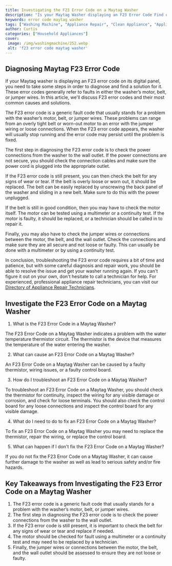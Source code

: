 ```yaml
---
title: Investigating the F23 Error Code on a Maytag Washer
description: "Is your Maytag Washer displaying an F23 Error Code Find out what it means why it occurs and how to fix it in this blog post"
keywords: error code maytag washer
tags: ["Washing Machine", "Appliance Repair", "Clean Appliance", "Appliance Brand"]
author: Curtis
categories: ["Household Appliances"]
cover: 
 image: /img/washingmachine/252.webp
 alt: 'f23 error code maytag washer'
---
```

## Diagnosing Maytag F23 Error Code

If your Maytag washer is displaying an F23 error code on its digital panel, you need to take some steps in order to diagnose and find a solution for it. These error codes generally refer to faults in either the washer’s motor, belt, or jumper wires. In this article, we'll discuss F23 error codes and their most common causes and solutions.

The F23 error code is a generic fault code that usually stands for a problem with the washer’s motor, belt, or jumper wires. These problems can range from an overly tight belt or worn-out motor to an error with the jumper wiring or loose connections. When the F23 error code appears, the washer will usually stop running and the error code may persist until the problem is fixed.

The first step in diagnosing the F23 error code is to check the power connections from the washer to the wall outlet. If the power connections are not secure, you should check the connection cables and make sure the power cord is plugged into the appropriate outlet.

If the F23 error code is still present, you can then check the belt for any signs of wear or tear. If the belt is overly loose or worn out, it should be replaced. The belt can be easily replaced by unscrewing the back panel of the washer and sliding in a new belt. Make sure to do this with the power unplugged.

If the belt is still in good condition, then you may have to check the motor itself. The motor can be tested using a multimeter or a continuity test. If the motor is faulty, it should be replaced, or a technician should be called in to repair it.

Finally, you may also have to check the jumper wires or connections between the motor, the belt, and the wall outlet. Check the connections and make sure they are all secure and not loose or faulty. This can usually be done with a multimeter or by using a continuity test.

In conclusion, troubleshooting the F23 error code requires a bit of time and patience, but with some careful diagnosis and repair work, you should be able to resolve the issue and get your washer running again. If you can't figure it out on your own, don't hesitate to call a technician for help. For experienced, professional appliance repair technicians, you can visit our [Directory of Appliance Repair Technicians](./pages/appliance-repair-technicians).

## Investigate the F23 Error Code on a Maytag Washer

1. What is the F23 Error Code in a Maytag Washer? 
 
The F23 Error Code on a Maytag Washer indicates a problem with the water temperature thermistor circuit. The thermistor is the device that measures the temperature of the water entering the washer.

2. What can cause an F23 Error Code on a Maytag Washer?

An F23 Error Code on a Maytag Washer can be caused by a faulty thermistor, wiring issues, or a faulty control board.

3. How do I troubleshoot an F23 Error Code on a Maytag Washer?

To troubleshoot an F23 Error Code on a Maytag Washer, you should check the thermistor for continuity, inspect the wiring for any visible damage or corrosion, and check for loose terminals. You should also check the control board for any loose connections and inspect the control board for any visible damage.

4. What do I need to do to fix an F23 Error Code on a Maytag Washer?

To fix an F23 Error Code on a Maytag Washer you may need to replace the thermistor, repair the wiring, or replace the control board.

5. What can happen if I don't fix the F23 Error Code on a Maytag Washer?

If you do not fix the F23 Error Code on a Maytag Washer, it can cause further damage to the washer as well as lead to serious safety and/or fire hazards.

## Key Takeaways from Investigating the F23 Error Code on a Maytag Washer

1. The F23 error code is a generic fault code that usually stands for a problem with the washer’s motor, belt, or jumper wires.
2. The first step in diagnosing the F23 error code is to check the power connections from the washer to the wall outlet.
3. If the F23 error code is still present, it is important to check the belt for any signs of wear or tear and replace if needed.
4. The motor should be checked for fault using a multimeter or a continuity test and may need to be replaced by a technician.
5. Finally, the jumper wires or connections between the motor, the belt, and the wall outlet should be assessed to ensure they are not loose or faulty.
